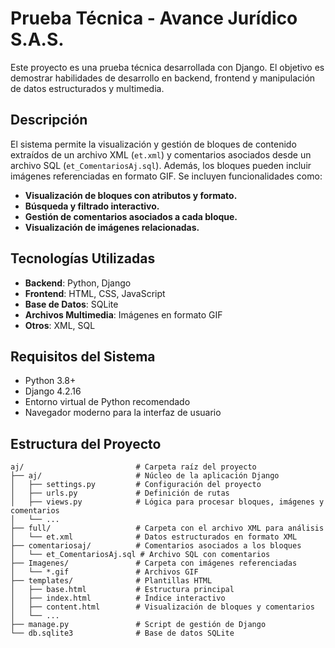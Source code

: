 # Prueba Técnica - Avance Jurídico S.A.S.

Este proyecto es una prueba técnica desarrollada con Django. El objetivo es demostrar habilidades de desarrollo en backend, frontend y manipulación de datos estructurados y multimedia.

## Descripción

El sistema permite la visualización y gestión de bloques de contenido extraídos de un archivo XML (`et.xml`) y comentarios asociados desde un archivo SQL (`et_ComentariosAj.sql`). Además, los bloques pueden incluir imágenes referenciadas en formato GIF. Se incluyen funcionalidades como:

- **Visualización de bloques con atributos y formato.**
- **Búsqueda y filtrado interactivo.**
- **Gestión de comentarios asociados a cada bloque.**
- **Visualización de imágenes relacionadas.**

## Tecnologías Utilizadas

- **Backend**: Python, Django
- **Frontend**: HTML, CSS, JavaScript
- **Base de Datos**: SQLite
- **Archivos Multimedia**: Imágenes en formato GIF
- **Otros**: XML, SQL

## Requisitos del Sistema

- Python 3.8+
- Django 4.2.16
- Entorno virtual de Python recomendado
- Navegador moderno para la interfaz de usuario

## Estructura del Proyecto

```plaintext
aj/                         # Carpeta raíz del proyecto
├── aj/                     # Núcleo de la aplicación Django
│   ├── settings.py         # Configuración del proyecto
│   ├── urls.py             # Definición de rutas
│   ├── views.py            # Lógica para procesar bloques, imágenes y comentarios
│   └── ...
├── full/                   # Carpeta con el archivo XML para análisis
│   └── et.xml              # Datos estructurados en formato XML
├── comentariosaj/          # Comentarios asociados a los bloques
│   └── et_ComentariosAj.sql # Archivo SQL con comentarios
├── Imagenes/               # Carpeta con imágenes referenciadas
│   └── *.gif               # Archivos GIF
├── templates/              # Plantillas HTML
│   ├── base.html           # Estructura principal
│   ├── index.html          # Índice interactivo
│   ├── content.html        # Visualización de bloques y comentarios
│   └── ...
├── manage.py               # Script de gestión de Django
└── db.sqlite3              # Base de datos SQLite
